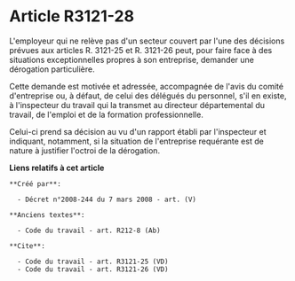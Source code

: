 # Article R3121-28

L'employeur qui ne relève pas d'un secteur couvert par l'une des décisions prévues aux articles R. 3121-25 et R. 3121-26
peut, pour faire face à des situations exceptionnelles propres à son entreprise, demander une dérogation particulière. 

Cette demande est motivée et adressée, accompagnée de l'avis du comité d'entreprise ou, à défaut, de celui des délégués du
personnel, s'il en existe, à l'inspecteur du travail qui la transmet au directeur départemental du travail, de l'emploi et de
la formation professionnelle. 

Celui-ci prend sa décision au vu d'un rapport établi par l'inspecteur et indiquant, notamment, si la situation de
l'entreprise requérante est de nature à justifier l'octroi de la dérogation.

**Liens relatifs à cet article**

	**Créé par**:

	  - Décret n°2008-244 du 7 mars 2008 - art. (V)

	**Anciens textes**:

	  - Code du travail - art. R212-8 (Ab)

	**Cite**:

	  - Code du travail - art. R3121-25 (VD)
	  - Code du travail - art. R3121-26 (VD)
